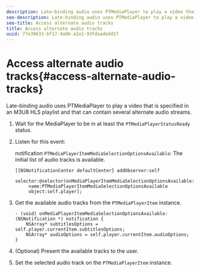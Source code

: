 ```yaml
---
description: Late-binding audio uses PTMediaPlayer to play a video that is specified in an M3U8 HLS playlist and that can contain several alternate audio streams.
seo-description: Late-binding audio uses PTMediaPlayer to play a video that is specified in an M3U8 HLS playlist and that can contain several alternate audio streams.
seo-title: Access alternate audio tracks
title: Access alternate audio tracks
uuid: 77e39633-bf17-4a06-a2a1-93fdaadedd17
---
```


# Access alternate audio tracks{#access-alternate-audio-tracks}

Late-binding audio uses PTMediaPlayer to play a video that is specified in an M3U8 HLS playlist and that can contain several alternate audio streams.

1. Wait for the MediaPlayer to be in at least the `PTMediaPlayerStatusReady` status.
1. Listen for this event:

   notification `PTMediaPlayerItemMediaSelectionOptionsAvailable`: The initial list of audio tracks is available. 

   ```
   [[NSNotificationCenter defaultCenter] addObserver:self 
        selector:@selector(onMediaPlayerItemMediaSelectionOptionsAvailable:) 
        name:PTMediaPlayerItemMediaSelectionOptionsAvailable  
        object:self.player];
   ```

1. Get the available audio tracks from the `PTMediaPlayerItem` instance.

   ```
   - (void) onMediaPlayerItemMediaSelectionOptionsAvailable:(NSNotification *) notification { 
       NSArray* subtitlesOptions = self.player.currentItem.subtitlesOptions; 
       NSArray* audioOptions = self.player.currentItem.audioOptions; 
   }
   ```

1. (Optional) Present the available tracks to the user.
1. Set the selected audio track on the `PTMediaPlayerItem` instance.
